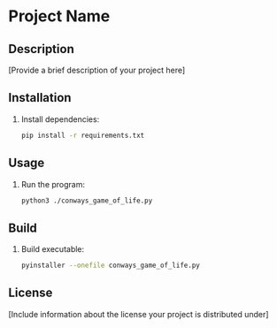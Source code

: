 # Project Name

## Description
[Provide a brief description of your project here]

## Installation
1. Install dependencies:
    ```bash
    pip install -r requirements.txt
    ```

## Usage
1. Run the program:
    ```bash
    python3 ./conways_game_of_life.py
    ```

## Build
1. Build executable:
    ```bash
    pyinstaller --onefile conways_game_of_life.py
    ```

## License
[Include information about the license your project is distributed under]
